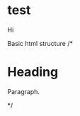 # test

Hi
 
Basic html structure
/*
<!DOCTYPE html>
<html>
<head>
<title>Page Title</title>
</head>
<body>

<h1>Heading</h1>
<p>Paragraph.</p>

</body>
</html>
*/
